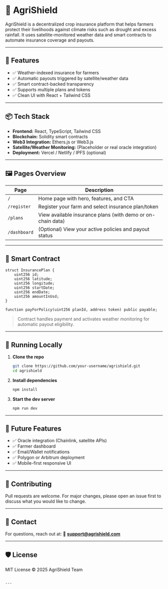 # 🌾 AgriShield

AgriShield is a decentralized crop insurance platform that helps farmers protect their livelihoods against climate risks such as drought and excess rainfall. It uses satellite-monitored weather data and smart contracts to automate insurance coverage and payouts.

---

## 🚀 Features

- ✅ Weather-indexed insurance for farmers
- ✅ Automatic payouts triggered by satellite/weather data
- ✅ Smart contract-backed transparency
- ✅ Supports multiple plans and tokens
- ✅ Clean UI with React + Tailwind CSS

---

## 📦 Tech Stack

- **Frontend:** React, TypeScript, Tailwind CSS
- **Blockchain:** Solidity smart contracts
- **Web3 Integration:** Ethers.js or Web3.js
- **Satellite/Weather Monitoring:** (Placeholder or real oracle integration)
- **Deployment:** Vercel / Netlify / IPFS (optional)

---

## 🖼️ Pages Overview

| Page        | Description |
|-------------|-------------|
| `/`         | Home page with hero, features, and CTA |
| `/register` | Register your farm and select insurance plan/token |
| `/plans`    | View available insurance plans (with demo or on-chain data) |
| `/dashboard`| (Optional) View your active policies and payout status |

---

## 📄 Smart Contract

```solidity
struct InsurancePlan {
    uint256 id;
    uint256 latitude;
    uint256 longitude;
    uint256 startDate;
    uint256 endDate;
    uint256 amountInUsd;
}

function payForPolicy(uint256 planId, address token) public payable;
````

> Contract handles payment and activates weather monitoring for automatic payout eligibility.

---

## 🧪 Running Locally

1. **Clone the repo**

   ```bash
   git clone https://github.com/your-username/agrishield.git
   cd agrishield
   ```

2. **Install dependencies**

   ```bash
   npm install
   ```

3. **Start the dev server**

   ```bash
   npm run dev
   ```

---

## 📍 Future Features

* ✅ Oracle integration (Chainlink, satellite APIs)
* ✅ Farmer dashboard
* ✅ Email/Wallet notifications
* ✅ Polygon or Arbitrum deployment
* ✅ Mobile-first responsive UI

---

## 🤝 Contributing

Pull requests are welcome. For major changes, please open an issue first to discuss what you would like to change.

---

## 📧 Contact

For questions, reach out at:
📩 **[support@agrishield.com](mailto:support@agrishield.com)**

---

## 🛡️ License

MIT License © 2025 AgriShield Team

```

---